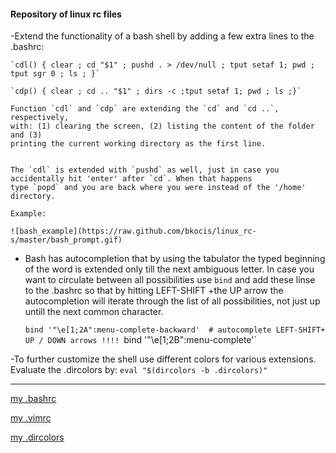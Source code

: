 #### Repository of linux rc files

 -Extend the functionality of a bash shell by adding a few extra lines to the .bashrc:

	`cdl() { clear ; cd "$1" ; pushd . > /dev/null ; tput setaf 1; pwd ; tput sgr 0 ; ls ; }`

	`cdp() { clear ; cd .. "$1" ; dirs -c ;tput setaf 1; pwd ; ls ;}`

	Function `cdl` and `cdp` are extending the `cd` and `cd ..`, respectively,
	with: (1) clearing the screen, (2) listing the content of the folder and (3)
	printing the current working directory as the first line.  


	The `cdl` is extended with `pushd` as well, just in case you accidentally hit 'enter' after `cd`. When that happens 
	type `popd` and you are back where you were instead of the '/home' directory. 

	Example:

	![bash_example](https://raw.github.com/bkocis/linux_rc-s/master/bash_prompt.gif)


- Bash has autocompletion that by using the tabulator the typed beginning of the word is extended only till the next ambiguous letter.
In case you want to circulate between all possibilities use `bind` and add these linse to the .bashrc so that by hitting LEFT-SHIFT +the UP arrow the autocompletion will iterate through the list of all possibilities, not just up untill the next common character. 

	`bind '"\e[1;2A":menu-complete-backward'  # autocomplete LEFT-SHIFT+ UP / DOWN arrows !!!!
	`bind '"\e[1;2B":menu-complete'`




-To further customize the shell use different colors for various extensions.
	Evaluate the .dircolors by:
	`eval "$(dircolors -b .dircolors)"`

---
[my .bashrc](https://github.com/bkocis/linux_rc-s/blob/master/bashrc)


[my .vimrc](https://github.com/bkocis/linux_rc-s/blob/master/vimrc)


[my .dircolors](https://github.com/bkocis/linux_rc-s/blob/master/dircolors)


 


